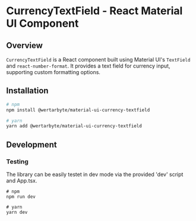 # CurrencyTextField - React Material UI Component

## Overview

`CurrencyTextField` is a React component built using Material UI's `TextField` and `react-number-format`. It provides a text field for currency input, supporting custom formatting options.

## Installation

```sh
# npm
npm install @wertarbyte/material-ui-currency-textfield

# yarn
yarn add @wertarbyte/material-ui-currency-textfield
```

## Development

### Testing

The library can be easily testet in dev mode via the provided 'dev' script and App.tsx.

```
# npm
npm run dev

# yarn
yarn dev
```

